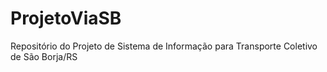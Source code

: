 # ProjetoViaSB
Repositório do Projeto de Sistema de Informação para Transporte Coletivo de São Borja/RS
